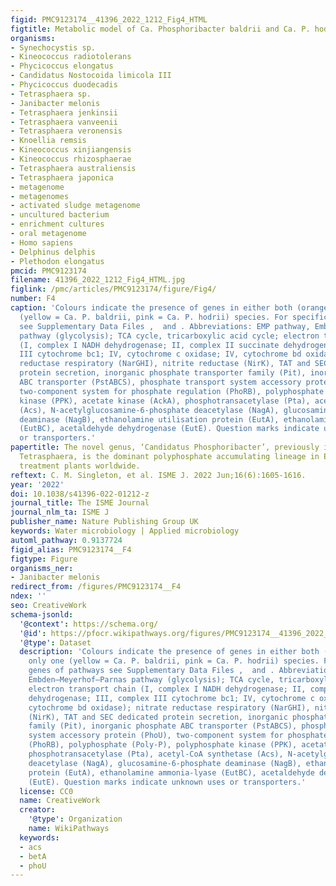 ```yaml
---
figid: PMC9123174__41396_2022_1212_Fig4_HTML
figtitle: Metabolic model of Ca. Phosphoribacter baldrii and Ca. P. hodrii
organisms:
- Synechocystis sp.
- Kineococcus radiotolerans
- Phycicoccus elongatus
- Candidatus Nostocoida limicola III
- Phycicoccus duodecadis
- Tetrasphaera sp.
- Janibacter melonis
- Tetrasphaera jenkinsii
- Tetrasphaera vanveenii
- Tetrasphaera veronensis
- Knoellia remsis
- Kineococcus xinjiangensis
- Kineococcus rhizosphaerae
- Tetrasphaera australiensis
- Tetrasphaera japonica
- metagenome
- metagenomes
- activated sludge metagenome
- uncultured bacterium
- enrichment cultures
- oral metagenome
- Homo sapiens
- Delphinus delphis
- Plethodon elongatus
pmcid: PMC9123174
filename: 41396_2022_1212_Fig4_HTML.jpg
figlink: /pmc/articles/PMC9123174/figure/Fig4/
number: F4
caption: 'Colours indicate the presence of genes in either both (orange) or only one
  (yellow = Ca. P. baldrii, pink = Ca. P. hodrii) species. For specific genes of pathways
  see Supplementary Data Files ,  and . Abbreviations: EMP pathway, Embden–Meyerhof–Parnas
  pathway (glycolysis); TCA cycle, tricarboxylic acid cycle; electron transport chain
  (I, complex I NADH dehydrogenase; II, complex II succinate dehydrogenase; III, complex
  III cytochrome bc1; IV, cytochrome c oxidase; IV, cytochrome bd oxidase); nitrate
  reductase respiratory (NarGHI), nitrite reductase (NirK), TAT and SEC dedicated
  protein secretion, inorganic phosphate transporter family (Pit), inorganic phosphate
  ABC transporter (PstABCS), phosphate transport system accessory protein (PhoU),
  two-component system for phosphate regulation (PhoRB), polyphosphate (Poly-P), polyphosphate
  kinase (PPK), acetate kinase (AckA), phosphotransacetylase (Pta), acetyl-CoA synthetase
  (Acs), N-acetylglucosamine-6-phosphate deacetylase (NagA), glucosamine-6-phosphate
  deaminase (NagB), ethanolamine utilisation protein (EutA), ethanolamine ammonia-lyase
  (EutBC), acetaldehyde dehydrogenase (EutE). Question marks indicate unknown uses
  or transporters.'
papertitle: The novel genus, ‘Candidatus Phosphoribacter’, previously identified as
  Tetrasphaera, is the dominant polyphosphate accumulating lineage in EBPR wastewater
  treatment plants worldwide.
reftext: C. M. Singleton, et al. ISME J. 2022 Jun;16(6):1605-1616.
year: '2022'
doi: 10.1038/s41396-022-01212-z
journal_title: The ISME Journal
journal_nlm_ta: ISME J
publisher_name: Nature Publishing Group UK
keywords: Water microbiology | Applied microbiology
automl_pathway: 0.9137724
figid_alias: PMC9123174__F4
figtype: Figure
organisms_ner:
- Janibacter melonis
redirect_from: /figures/PMC9123174__F4
ndex: ''
seo: CreativeWork
schema-jsonld:
  '@context': https://schema.org/
  '@id': https://pfocr.wikipathways.org/figures/PMC9123174__41396_2022_1212_Fig4_HTML.html
  '@type': Dataset
  description: 'Colours indicate the presence of genes in either both (orange) or
    only one (yellow = Ca. P. baldrii, pink = Ca. P. hodrii) species. For specific
    genes of pathways see Supplementary Data Files ,  and . Abbreviations: EMP pathway,
    Embden–Meyerhof–Parnas pathway (glycolysis); TCA cycle, tricarboxylic acid cycle;
    electron transport chain (I, complex I NADH dehydrogenase; II, complex II succinate
    dehydrogenase; III, complex III cytochrome bc1; IV, cytochrome c oxidase; IV,
    cytochrome bd oxidase); nitrate reductase respiratory (NarGHI), nitrite reductase
    (NirK), TAT and SEC dedicated protein secretion, inorganic phosphate transporter
    family (Pit), inorganic phosphate ABC transporter (PstABCS), phosphate transport
    system accessory protein (PhoU), two-component system for phosphate regulation
    (PhoRB), polyphosphate (Poly-P), polyphosphate kinase (PPK), acetate kinase (AckA),
    phosphotransacetylase (Pta), acetyl-CoA synthetase (Acs), N-acetylglucosamine-6-phosphate
    deacetylase (NagA), glucosamine-6-phosphate deaminase (NagB), ethanolamine utilisation
    protein (EutA), ethanolamine ammonia-lyase (EutBC), acetaldehyde dehydrogenase
    (EutE). Question marks indicate unknown uses or transporters.'
  license: CC0
  name: CreativeWork
  creator:
    '@type': Organization
    name: WikiPathways
  keywords:
  - acs
  - betA
  - phoU
---
```

